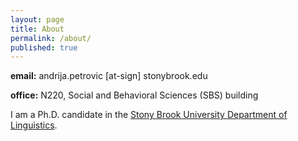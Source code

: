 ```yaml
---
layout: page
title: About
permalink: /about/
published: true
---
```


<strong>email:</strong> andrija.petrovic [at-sign] stonybrook.edu <!--(<em>contact for full CV</em>)-->

<strong>office:</strong> N220, Social and Behavioral Sciences (SBS) building

I am a Ph.D. candidate in the <a href="https://linguistics.stonybrook.edu/">Stony Brook University Department of Linguistics</a>.
